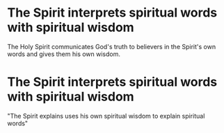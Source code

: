 # The Spirit interprets spiritual words with spiritual wisdom

The Holy Spirit communicates God's truth to believers in the Spirit's own words and gives them his own wisdom.

# The Spirit interprets spiritual words with spiritual wisdom

"The Spirit explains uses his own spiritual wisdom to explain spiritual words"

